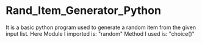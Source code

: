 # Rand_Item_Generator_Python

  It is a basic python program used to generate a random item from the given input list.
  Here 
    Module I imported is: "random"
    Method I used is: "choice()"

